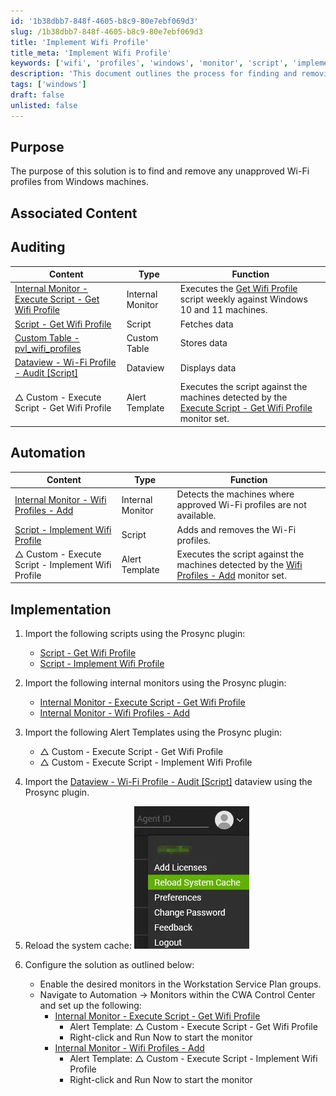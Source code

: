 ```yaml
---
id: '1b38dbb7-848f-4605-b8c9-80e7ebf069d3'
slug: /1b38dbb7-848f-4605-b8c9-80e7ebf069d3
title: 'Implement Wifi Profile'
title_meta: 'Implement Wifi Profile'
keywords: ['wifi', 'profiles', 'windows', 'monitor', 'script', 'implementation', 'automation']
description: 'This document outlines the process for finding and removing unapproved Wi-Fi profiles from Windows machines using various scripts and monitors within the ConnectWise Automate platform. It includes steps for auditing, automation, and implementation to ensure compliance with approved Wi-Fi configurations.'
tags: ['windows']
draft: false
unlisted: false
---
```


## Purpose

The purpose of this solution is to find and remove any unapproved Wi-Fi profiles from Windows machines.

## Associated Content

## Auditing

| Content                                                                 | Type            | Function                                                                                               |
|-------------------------------------------------------------------------|-----------------|--------------------------------------------------------------------------------------------------------|
| [Internal Monitor - Execute Script - Get Wifi Profile](/docs/ab5fe07a-d644-4011-96bf-67aa8019216f) | Internal Monitor | Executes the [Get Wifi Profile](/docs/d97282c0-4d81-46f9-b821-d553c2d8a596) script weekly against Windows 10 and 11 machines. |
| [Script - Get Wifi Profile](/docs/d97282c0-4d81-46f9-b821-d553c2d8a596) | Script          | Fetches data                                                                                          |
| [Custom Table - pvl_wifi_profiles](/docs/f317da6e-0ea2-4c1e-bad9-4d0ad25684d3) | Custom Table    | Stores data                                                                                           |
| [Dataview - Wi-Fi Profile - Audit [Script]](/docs/40d25f32-9014-44ea-8332-0ab24d59ab43) | Dataview        | Displays data                                                                                         |
| △ Custom - Execute Script - Get Wifi Profile                            | Alert Template   | Executes the script against the machines detected by the [Execute Script - Get Wifi Profile](/docs/ab5fe07a-d644-4011-96bf-67aa8019216f) monitor set. |

## Automation

| Content                                                                  | Type            | Function                                                                                               |
|--------------------------------------------------------------------------|-----------------|--------------------------------------------------------------------------------------------------------|
| [Internal Monitor - Wifi Profiles - Add](/docs/3a1d1f7d-a655-40bf-a048-5e861aee00ae) | Internal Monitor | Detects the machines where approved Wi-Fi profiles are not available.                                   |
| [Script - Implement Wifi Profile](/docs/cffbdce7-7390-4b11-9300-6a34799b7d82) | Script          | Adds and removes the Wi-Fi profiles.                                                                    |
| △ Custom - Execute Script - Implement Wifi Profile                       | Alert Template   | Executes the script against the machines detected by the [Wifi Profiles - Add](/docs/3a1d1f7d-a655-40bf-a048-5e861aee00ae) monitor set. |

## Implementation

1. Import the following scripts using the Prosync plugin:
   - [Script - Get Wifi Profile](/docs/d97282c0-4d81-46f9-b821-d553c2d8a596)
   - [Script - Implement Wifi Profile](/docs/cffbdce7-7390-4b11-9300-6a34799b7d82)

2. Import the following internal monitors using the Prosync plugin:
   - [Internal Monitor - Execute Script - Get Wifi Profile](/docs/ab5fe07a-d644-4011-96bf-67aa8019216f)
   - [Internal Monitor - Wifi Profiles - Add](/docs/3a1d1f7d-a655-40bf-a048-5e861aee00ae)

3. Import the following Alert Templates using the Prosync plugin:
   - △ Custom - Execute Script - Get Wifi Profile
   - △ Custom - Execute Script - Implement Wifi Profile

4. Import the [Dataview - Wi-Fi Profile - Audit [Script]](/docs/40d25f32-9014-44ea-8332-0ab24d59ab43) dataview using the Prosync plugin.

5. Reload the system cache:
   ![Reload System Cache](../../static/img/docs/cffbdce7-7390-4b11-9300-6a34799b7d82/image_15.webp)

6. Configure the solution as outlined below:
   - Enable the desired monitors in the Workstation Service Plan groups.
   - Navigate to Automation → Monitors within the CWA Control Center and set up the following:
     - [Internal Monitor - Execute Script - Get Wifi Profile](/docs/ab5fe07a-d644-4011-96bf-67aa8019216f)
       - Alert Template: △ Custom - Execute Script - Get Wifi Profile
       - Right-click and Run Now to start the monitor
     - [Internal Monitor - Wifi Profiles - Add](/docs/3a1d1f7d-a655-40bf-a048-5e861aee00ae)
       - Alert Template: △ Custom - Execute Script - Implement Wifi Profile
       - Right-click and Run Now to start the monitor